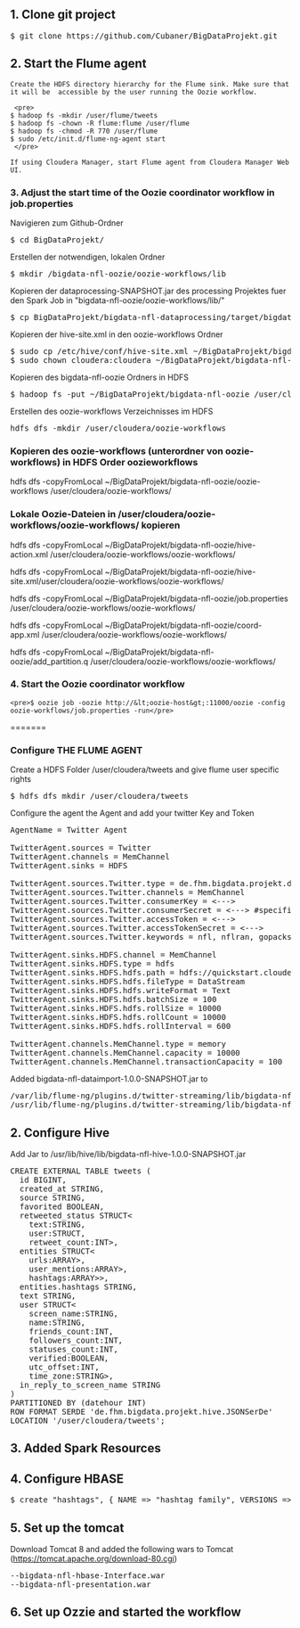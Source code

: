 ## 1. **Clone git project**

<pre>
$ git clone https://github.com/Cubaner/BigDataProjekt.git
</pre>

## 2. **Start the Flume agent**

    Create the HDFS directory hierarchy for the Flume sink. Make sure that it will be  accessible by the user running the Oozie workflow.  
    
     <pre>
    $ hadoop fs -mkdir /user/flume/tweets
    $ hadoop fs -chown -R flume:flume /user/flume
    $ hadoop fs -chmod -R 770 /user/flume
    $ sudo /etc/init.d/flume-ng-agent start
     </pre>
    
    If using Cloudera Manager, start Flume agent from Cloudera Manager Web UI.

### 3. **Adjust the start time of the Oozie coordinator workflow in job.properties**

Navigieren zum Github-Ordner
<pre>
$ cd BigDataProjekt/
</pre>

Erstellen der notwendigen, lokalen Ordner
<pre>
$ mkdir /bigdata-nfl-oozie/oozie-workflows/lib
</pre>

Kopieren der dataprocessing-SNAPSHOT.jar des processing Projektes fuer den Spark Job in "bigdata-nfl-oozie/oozie-workflows/lib/"
<pre>
$ cp BigDataProjekt/bigdata-nfl-dataprocessing/target/bigdata-nfl-dataprocessing-1.0.0-SNAPSHOT.jar ~/BigData/BigDataProjekt/bigdata-nfl-oozie/oozie-workflows/lib/
</pre>


Kopieren der hive-site.xml in den oozie-workflows Ordner
<pre>
$ sudo cp /etc/hive/conf/hive-site.xml ~/BigDataProjekt/bigdata-nfl-oozie/
$ sudo chown cloudera:cloudera ~/BigDataProjekt/bigdata-nfl-oozie/hive-site.xml
</pre>


Kopieren des bigdata-nfl-oozie Ordners in HDFS
<pre>
$ hadoop fs -put ~/BigDataProjekt/bigdata-nfl-oozie /user/cloudera/bigdata-nfl-oozie
</pre>

Erstellen des oozie-workflows Verzeichnisses im HDFS
<pre>
hdfs dfs -mkdir /user/cloudera/oozie-workflows
</pre>


### Kopieren des oozie-workflows (unterordner von oozie-workflows) in HDFS Order oozieworkflows

hdfs dfs  -copyFromLocal ~/BigDataProjekt/bigdata-nfl-oozie/oozie-workflows /user/cloudera/oozie-workflows/



### Lokale Oozie-Dateien in /user/cloudera/oozie-workflows/oozie-workflows/ kopieren

hdfs dfs -copyFromLocal ~/BigDataProjekt/bigdata-nfl-oozie/hive-action.xml /user/cloudera/oozie-workflows/oozie-workflows/

hdfs dfs -copyFromLocal ~/BigDataProjekt/bigdata-nfl-oozie/hive-site.xml/user/cloudera/oozie-workflows/oozie-workflows/

hdfs dfs -copyFromLocal ~/BigDataProjekt/bigdata-nfl-oozie/job.properties /user/cloudera/oozie-workflows/oozie-workflows/

hdfs dfs -copyFromLocal ~/BigDataProjekt/bigdata-nfl-oozie/coord-app.xml /user/cloudera/oozie-workflows/oozie-workflows/

hdfs dfs -copyFromLocal ~/BigDataProjekt/bigdata-nfl-oozie/add_partition.q /user/cloudera/oozie-workflows/oozie-workflows/

### 4. **Start the Oozie coordinator workflow**
    
    <pre>$ oozie job -oozie http://&lt;oozie-host&gt;:11000/oozie -config oozie-workflows/job.properties -run</pre>
=======
### **Configure THE FLUME AGENT**


Create a HDFS Folder /user/cloudera/tweets and give flume user specific rights

<pre>
$ hdfs dfs mkdir /user/cloudera/tweets
</pre>

Configure the agent the Agent and add your twitter Key and Token

<pre>
AgentName = Twitter Agent

TwitterAgent.sources = Twitter
TwitterAgent.channels = MemChannel
TwitterAgent.sinks = HDFS

TwitterAgent.sources.Twitter.type = de.fhm.bigdata.projekt.dataimport.TwitterSource
TwitterAgent.sources.Twitter.channels = MemChannel
TwitterAgent.sources.Twitter.consumerKey = <--->
TwitterAgent.sources.Twitter.consumerSecret = <---> #specific user Tokens 
TwitterAgent.sources.Twitter.accessToken = <--->
TwitterAgent.sources.Twitter.accessTokenSecret = <--->
TwitterAgent.sources.Twitter.keywords = nfl, nflran, gopacksgo, hawks, probowl, rannfl, superbowl

TwitterAgent.sinks.HDFS.channel = MemChannel
TwitterAgent.sinks.HDFS.type = hdfs
TwitterAgent.sinks.HDFS.hdfs.path = hdfs://quickstart.cloudera:8020/user/cloudera/tweets/%Y/%m/%d/%H/
TwitterAgent.sinks.HDFS.hdfs.fileType = DataStream
TwitterAgent.sinks.HDFS.hdfs.writeFormat = Text
TwitterAgent.sinks.HDFS.hdfs.batchSize = 100
TwitterAgent.sinks.HDFS.hdfs.rollSize = 10000
TwitterAgent.sinks.HDFS.hdfs.rollCount = 10000
TwitterAgent.sinks.HDFS.hdfs.rollInterval = 600

TwitterAgent.channels.MemChannel.type = memory
TwitterAgent.channels.MemChannel.capacity = 10000
TwitterAgent.channels.MemChannel.transactionCapacity = 100
</pre>

Added bigdata-nfl-dataimport-1.0.0-SNAPSHOT.jar to

<pre>
/var/lib/flume-ng/plugins.d/twitter-streaming/lib/bigdata-nfl-dataimport-1.0.0-SNAPSHOT.jar
/usr/lib/flume-ng/plugins.d/twitter-streaming/lib/bigdata-nfl-dataimport-1.0.0-SNAPSHOT.jar
</pre>


## 2. **Configure Hive**

Add Jar to /usr/lib/hive/lib/bigdata-nfl-hive-1.0.0-SNAPSHOT.jar

<pre>
CREATE EXTERNAL TABLE tweets (
  id BIGINT,
  created_at STRING,
  source STRING,
  favorited BOOLEAN,
  retweeted_status STRUCT<
    text:STRING,
    user:STRUCT<screen_name:STRING,name:STRING>,
    retweet_count:INT>,
  entities STRUCT<
    urls:ARRAY<STRUCT<expanded_url:STRING>>,
    user_mentions:ARRAY<STRUCT<screen_name:STRING,name:STRING>>,
    hashtags:ARRAY<STRUCT<text:STRING>>>,
  entities.hashtags STRING,
  text STRING,
  user STRUCT<
    screen_name:STRING,
    name:STRING,
    friends_count:INT,
    followers_count:INT,
    statuses_count:INT,
    verified:BOOLEAN,
    utc_offset:INT,
    time_zone:STRING>,
  in_reply_to_screen_name STRING
) 
PARTITIONED BY (datehour INT)
ROW FORMAT SERDE 'de.fhm.bigdata.projekt.hive.JSONSerDe'
LOCATION '/user/cloudera/tweets';
</pre>

## 3. **Added Spark Resources**


## 4. **Configure HBASE**

<pre>
$ create "hashtags", { NAME => "hashtag_family", VERSIONS => 3 }
</pre>

## 5. **Set up the tomcat**

Download Tomcat 8 and added the following wars to Tomcat
(https://tomcat.apache.org/download-80.cgi)

<pre>
--bigdata-nfl-hbase-Interface.war
--bigdata-nfl-presentation.war
</pre>


## 6. **Set up Ozzie and started the workflow**



